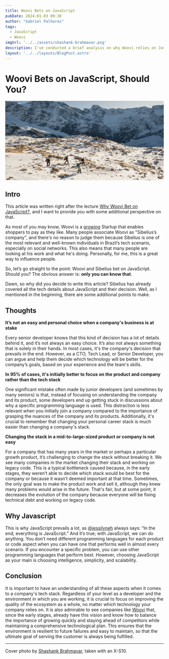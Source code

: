 ```yaml
---
title: Woovi Bets on JavaScript
pubDate: 2024-01-03 09:30
author: "Gabriel Palhares"
tags:
  - JavaScript
  - Woovi
imgUrl: '../../assets/shashank-brahmavar.png'
description: I've conducted a brief analysis on why Woovi relies on JavaScript and whether you should too. 
layout: '../../layouts/BlogPost.astro'
---
```

# Woovi Bets on JavaScript, Should You?

![Blog folder](../../assets/shashank-brahmavar.png)

## Intro

This article was written right after the lecture [Why Woovi Bet on JavaScript?](https://dev.to/woovi/why-woovi-bets-in-javascript-5fn4), and I want to provide you with some additional perspective on that.

As most of you may know, Woovi is a [growing](https://twitter.com/sseraphini/status/1735329935869313363?s=20) Startup that enables shoppers to pay as they like. Many people associate Woovi as "Sibelius’s company", and there's no reason to judge them because Sibelius is one of the most relevant and well-known individuals in Brazil’s tech scenario, especially on social networks. This also means that many people are looking at his work and what he's doing. Personally, for me, this is a great way to influence people.

So, let’s go straight to the point: Woovi and Sibelius bet on JavaScript. Should you? The obvious answer is: **only you can know that**.

Dawn, so why did you decide to write this article? Sibelius has already covered all the tech details about JavaScript and their decision. Well, as I mentioned in the beginning, there are some additional points to make.

## Thoughts
**It’s not an easy and personal choice when a company's business is at stake**

Every senior developer knows that this kind of decision has a lot of details behind it, and it’s not always an easy choice. It’s also not always something that is solely in their hands. In most cases, it's the company's decision that prevails in the end. However, as a CTO, Tech Lead, or Senior Developer, you can argue and help them decide which technology will be better for the company’s goals, based on your experience and the team's skills.

**In 95% of cases, it's initially better to focus on the product and company rather than the tech stack**

One significant mistake often made by junior developers (and sometimes by many seniors) is that, instead of focusing on understanding the company and its product, some developers end up getting stuck in discussions about why a specific programming language is used. This distraction is less relevant when you initially join a company compared to the importance of grasping the nuances of the company and its products. Additionally, it's crucial to remember that changing your personal career stack is much easier than changing a company's stack.

**Changing the stack in a mid-to-large-sized product or company is not easy**

For a company that has many years in the market or perhaps a particular growth product, it’s challenging to change the stack without breaking it. We see many companies in the market changing their stack and working on legacy code. This is a typical bottleneck caused because, in the early stages, they weren’t able to decide which stack would be best for the company or because it wasn’t deemed important at that time. Sometimes, the only goal was to make the product work and sell it, although they knew many problems would arise in the future. That's fair, but at some point, it decreases the evolution of the company because everyone will be fixing technical debt and working on legacy code.

## Why Javascript

This is why JavaScript prevails a lot, as [@jessilyneh](https://twitter.com/jessilyneh) always says: “In the end, everything is JavaScript.” And it’s true; with JavaScript, we can do anything. You don’t need different programming languages for each product or code aspect when you can have one that performs well in almost every scenario. If you encounter a specific problem, you can use other programming languages that perform best. However, choosing JavaScript as your main is choosing intelligence, simplicity, and scalability.

## Conclusion

It is important to have an understanding of all these aspects when it comes to a company's tech stack. Regardless of your level as a developer and the environment in which you are working, it is crucial to focus on improving the quality of the ecosystem as a whole, no matter which technology your company relies on. It is also admirable to see companies like [Woovi](https://woovi.com/) that, since the early stages, already have this vision and know how to balance the importance of growing quickly and staying ahead of competitors while maintaining a comprehensive technological plan. This ensures that the environment is resilient to future failures and easy to maintain, so that the ultimate goal of serving the customer is always being fulfilled.

---

Cover photo by [Shashank Brahmavar](https://www.pexels.com/pt-br/@shashank-brahmavar-737732917/), taken with an X-S10.